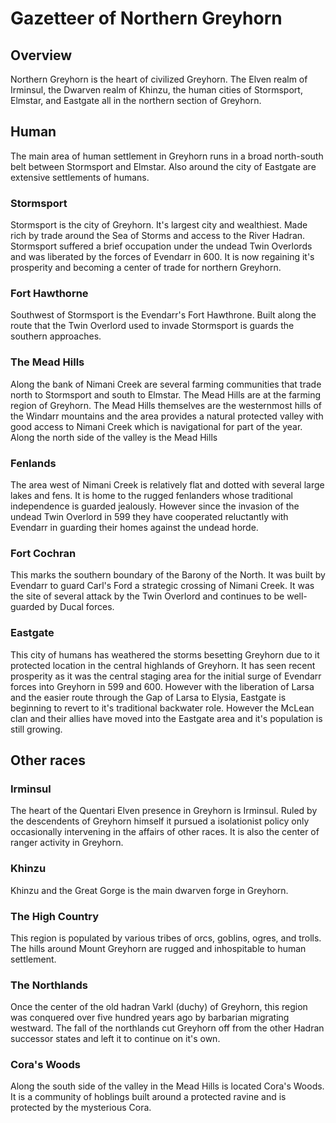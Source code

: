 # Gazetteer of Northern Greyhorn

## Overview

Northern Greyhorn is the heart of civilized Greyhorn. The Elven realm of Irminsul, the Dwarven realm of Khinzu, the human cities of Stormsport, Elmstar, and Eastgate all in the northern section of Greyhorn.

## Human

The main area of human settlement in Greyhorn runs in a broad north-south belt between Stormsport and Elmstar. Also around the city of Eastgate are extensive settlements of humans. 

### Stormsport

Stormsport is the city of Greyhorn. It's largest city and wealthiest. Made rich by trade around the Sea of Storms and access to the River Hadran. Stormsport suffered a brief occupation under the undead Twin Overlords and was liberated by the forces of Evendarr in 600. It is now regaining it's prosperity and becoming a center of trade for northern Greyhorn.

### Fort Hawthorne

Southwest of Stormsport is the Evendarr's Fort Hawthrone. Built along the route that the Twin Overlord used to invade Stormsport is guards the southern approaches.

### The Mead Hills

Along the bank of Nimani Creek are several farming communities that trade north to Stormsport and south to Elmstar. The Mead Hills are at the farming region of Greyhorn. The Mead Hills themselves are the westernmost hills of the Windarr mountains and the area provides a natural protected valley with good access to Nimani Creek which is navigational for part of the year. Along the north side of the valley is the Mead Hills

### Fenlands

The area west of Nimani Creek is relatively flat and dotted with several large lakes and fens. It is home to the rugged fenlanders whose traditional independence is guarded jealously. However since the invasion of the undead Twin Overlord in 599 they have cooperated reluctantly with Evendarr in guarding their homes against the undead horde.

### Fort Cochran

This marks the southern boundary of the Barony of the North. It was built by Evendarr to guard Carl's Ford a strategic crossing of Nimani Creek. It was the site of several attack by the Twin Overlord and continues to be well-guarded by Ducal forces. 

### Eastgate

This city of humans has weathered the storms besetting Greyhorn due to it protected location in the central highlands of Greyhorn. It has seen recent prosperity as it was the central staging area for the initial surge of Evendarr forces into Greyhorn in 599 and 600. However with the liberation of Larsa and the easier route through the Gap of Larsa to Elysia, Eastgate is beginning to revert to it's traditional backwater role. However the McLean clan and their allies have moved into the Eastgate area and it's population is still growing.

## Other races

### Irminsul

The heart of the Quentari Elven presence in Greyhorn is Irminsul. Ruled by the descendents of Greyhorn himself it pursued a isolationist policy only occasionally intervening in the affairs of other races. It is also the center of ranger activity in Greyhorn.

### Khinzu

Khinzu and the Great Gorge is the main dwarven forge in Greyhorn.

### The High Country

This region is populated by various tribes of orcs, goblins, ogres, and trolls. The hills around Mount Greyhorn are rugged and inhospitable to human settlement.

### The Northlands

Once the center of the old hadran Varkl (duchy) of Greyhorn, this region was conquered over five hundred years ago by barbarian migrating westward. The fall of the northlands cut Greyhorn off from the other Hadran successor states and left it to continue on it's own.

### Cora's Woods

Along the south side of the valley in the Mead Hills is located Cora's Woods. It is a community of hoblings built around a protected ravine and is protected by the mysterious Cora.